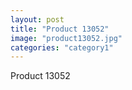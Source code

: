 ```yaml
---
layout: post
title: "Product 13052"
image: "product13052.jpg"
categories: "category1"
---
```

Product 13052

